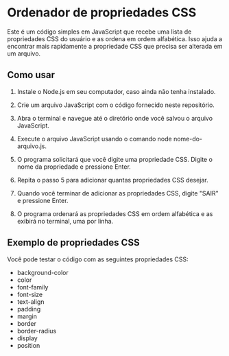 # Ordenador de propriedades CSS
Este é um código simples em JavaScript que recebe uma lista de propriedades CSS do usuário e as ordena em ordem alfabética. Isso ajuda a encontrar mais rapidamente a propriedade CSS que precisa ser alterada em um arquivo.

## Como usar
1. Instale o Node.js em seu computador, caso ainda não tenha instalado.

2. Crie um arquivo JavaScript com o código fornecido neste repositório.

3. Abra o terminal e navegue até o diretório onde você salvou o arquivo JavaScript.

4. Execute o arquivo JavaScript usando o comando node nome-do-arquivo.js.

5. O programa solicitará que você digite uma propriedade CSS. Digite o nome da propriedade e pressione Enter.

6. Repita o passo 5 para adicionar quantas propriedades CSS desejar.

7. Quando você terminar de adicionar as propriedades CSS, digite "SAIR" e pressione Enter.

8. O programa ordenará as propriedades CSS em ordem alfabética e as exibirá no terminal, uma por linha.

## Exemplo de propriedades CSS
Você pode testar o código com as seguintes propriedades CSS:

- background-color
- color
- font-family
- font-size
- text-align
- padding
- margin
- border
- border-radius
- display
- position


